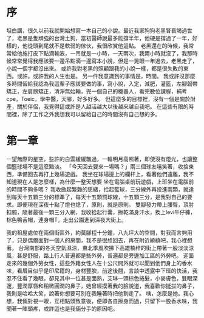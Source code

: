 # 序
坦白講，很久以前我就開始想寫一本自己的小說。最近我家狗狗老黑腎衰竭過世了，老黑是隻頑強的台灣土狗，當初醫師說最多能撐半年，他硬是撐過了一年，好樣的，他從頭到尾就不是軟弱的傢伙，我很欣賞他這點。
老黑還在的時候，我常常給他施打皮下點滴輸液，一吊就是一小時，一天兩次，我兩小時就沒了，我那時候常常覺得我應該要一邊吊點滴一邊寫本小說，但是一晃眼一年過去，老黑走了，小說一個字都沒出來。
或許我對老黑的照顧跟我的小說一樣，都是很失敗的東西。或許。或許我的人生也是。
另一件我意識到的事情是，時間。
我或許沒那麼多時間留給我認為我這輩子應該要做的事，寫小說，入定，減肥，灌籃，左腳韌帶矯正，左肩膀矯正，清淨無始輪，兜一個自己的機器人，看完數位課程，補考cpe，Toeic，學中醫，天哪，好多好多。
但這麼多的目標裡，沒有一個是關於財產，關於伴侶，我覺得這或許是人越活越大以後越來越自我吧。
在這些有限的時間裡，除了工作之外我想我可以留給自己的時間沒有自己想的多。
# 第一章
一望無際的星空，些許的白雲緩緩飄過，一輪明月高照著，即使沒有燈光，也讓整個籃球場不是這麼黯淡。
「今天回去要來一場嗎？」兩三個球友嘻笑著，收拾東西，準備回去再打上幾場遊戲。
我坐在球場邊上的欄杆上，看著他們遠離，我不知道現在人是怎麼樣，為什麼一整天想要
坐在電腦桌前玩遊戲，上班坐在電腦前的時間不夠多嗎？
  我收斂起繁雜的思緒，拾起籃球，三分線外再投進兩顆，就達到每天十五顆三分的標準了，每天十五顆罰球線，十五顆三分，是我對自己的要求。即便現在深夜十點了燈也熄了，原則，就是原則。
  雙腳發力帶上腰臀，頂肘扣腕，隨著最後一顆三分入網，我收拾起行囊，擦乾滿身汗水，換上levi牛仔褲，棕色鴨舌帽，連身帽T，走出公園進到深夜大街上。
  
  我的租屋處位在兩個街區外，約莫腳程十分鐘，八九坪大的空間，對我而言夠用了，只是偶爾面對一個人的房間，我不是很想回去，再在附近繞繞吧，我心裡想著。
  台灣南部的冬天空氣濕涼，東北季風吹拂下高雄楠梓的街上帶著一股淡淡涼風，甚是舒服，路上行人普遍都是些外勞，普遍都是旁邊加工區的外勞吧。
   迎面走來的幾個外勞女性，這些外籍女性人在十公尺開外就可以聞到他們身上的香水味，看眉目似乎是印尼籍的，身材豐腴，前途後翹，言談中透露中下班的快活，我忍不住看了幾眼，卻見其中一位甚是面熟，艾琳一頭棕色捲髮，小麥膚色，雙眼深邃，豐潤厚唇和稍微圓潤的鼻子，她曾經摸著我的臉說道，我喜歡你挺拔的鼻子，我則是哈哈大笑，說著你想要可別在我睡著時把他割走了。
   咦，怎麼是她。我心想，我倆對視一眼，互相點頭致意後，便即各自擦身而過，只留下一股香水味，我聞著一陣頭疼，或許這也是我倆分手的原因吧。
   





